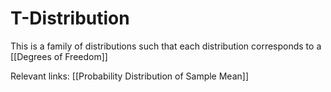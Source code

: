 # T-Distribution
This is a family of distributions such that each distribution corresponds to a [[Degrees of Freedom]]

Relevant links: [[Probability Distribution of Sample Mean]]